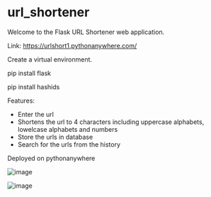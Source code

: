 # url_shortener

Welcome to the Flask URL Shortener web application.

Link: https://urlshort1.pythonanywhere.com/

Create a virtual environment.

pip install flask

pip install hashids

Features:
  - Enter the url
  - Shortens the url to 4 characters including uppercase alphabets, lowelcase alphabets and numbers
  - Store the urls in database
  - Search for the urls from the history

Deployed on pythonanywhere

![image](https://github.com/Madhusudhangupta/url_shortener/assets/49074760/4b37e95f-3e66-4a95-9364-bf7d21d9771f)

![image](https://github.com/Madhusudhangupta/url_shortener/assets/49074760/91b45699-9e3e-4870-b4f1-d82f71b3041b)
